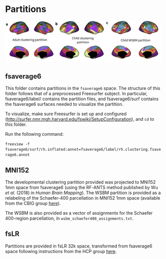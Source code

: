 # Partitions

![image](../cover_fig.png)

## fsaverage6
This folder contains partitions in the `fsaverage6` space. The structure of this folder follows that of a preprocessed Freesurfer subject. In particular, fsaverage6/label/ contains the partition files, and fsaverage6/surf contains the fsaverage6 surfaces needed to visualize the partition.

To visualize, make sure Freesurfer is set up and configured (http://surfer.nmr.mgh.harvard.edu/fswiki/SetupConfiguration), and `cd` to this folder.

Run the following command:

`freeview -f fsaverage6/surf/rh.inflated:annot=fsaverage6/label/rh.clustering.fsaverage6.annot`

## MNI152

The developmental clustering partition provided was projected to MNI152 1mm space from fsaverage6 (using the RF-ANTS method published by Wu *et al.* (2018) in *Human Brain Mapping*). The WSBM partition is provided as a relabeling of the Schaefer-400 parcellation in MNI152 1mm space (available from the CBIG group [here](https://github.com/ThomasYeoLab/CBIG/tree/master/stable_projects/brain_parcellation/Schaefer2018_LocalGlobal)).


The WSBM is also provided as a vector of assignments for the Schaefer 400-region parcellation, in `wsbm_schaefer400_assignments.txt`.

## fsLR

Partitions are provided in fsLR 32k space, transformed from fsaverage6 space following instructions from the HCP group [here](https://wiki.humanconnectome.org/download/attachments/63078513/Resampling-FreeSurfer-HCP_5_8.pdf).


